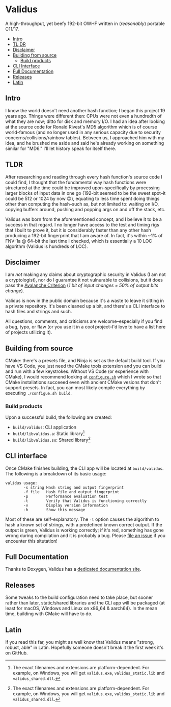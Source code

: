 # Validus

A high-throughput, yet beefy 192-bit OWHF written in (*reasonably*) portable C11/17.

<!-- toc -->

- [Intro](#intro)
- [TL;DR](#tldr)
- [Disclaimer](#disclaimer)
- [Building from source](#building-from-source)
  - [Build products](#build-products)
- [CLI Interface](#cli-interface)
- [Full Documentation](#full-documentation)
- [Releases](#releases)
- [Latin](#latin)

<!-- tocstop -->

## <a id="intro" /> Intro

I know the world doesn't need another hash function; I began this project 19 years ago. Things were different then: CPUs were not even a hundredth of what they are now; ditto for disk and memory I/O. I had an idea after looking at the source code for Ronald Rivest's MD5 algorithm which is of course world-famous (and no longer used in any serious capacity due to security concerns/collisions/rainbow tables). Between us, I approached him with my idea, and he brushed me aside and said he's already working on something similar for "MD6." I'll let history speak for itself there.

## <a id="tldr" /> TLDR

After researching and reading through every hash function's source code I could find, I thought that the fundamental way hash functions were structured at the time could be improved upon–specifically by processing larger blocks of input data in one go (192-bit seemed to be the sweet spot–it could be 512 or 1024 by now 🙃), equating to less time spent doing things other than computing the hash–such as, but not limited to: waiting on I/O, copying buffers around, pushing and popping args on and off the stack, etc.

Validus was born from the aforementioned concept, and I believe it to be a success in that regard. I no longer have access to the test and timing rigs that I built to prove it, but it is considerably faster than any other hash producing a 192-bit fingerprint that I am aware of. In fact, it's within ~1% of FNV-1a @ 64-bit the last time I checked, which is essentially a 10 LOC algorithm (Validus is hundreds of LOC).

## <a id="disclaimer" /> Disclaimer

I am *not* making any claims about cryptographic security in Validus (I am not a cryptologist), nor do I guarantee it not vulnurable to collisions, but it does pass the [Avalanche Criterion](https://arishs.medium.com/analyze-your-hash-functions-the-avalanche-metrics-calculation-767b7445ee6f) (*1 bit of input changes = 50% of output bits change*).

Validus is now in the public domain because it's a waste to leave it sitting in a private repository. It's been cleaned up a bit, and there's a CLI interface to hash files and strings and such.

All questions, comments, and criticisms are welcome–especially if you find a bug, typo, or flaw (or you use it in a cool project–I'd love to have a list here of projects utilizing it).

## <a id="building-from-source" /> Building from source

CMake: there's a presets file, and Ninja is set as the default build tool. If you have VS Code, you just need the CMake tools extension and you can build and run with a few keystrokes. Without VS Code (or experience with CMake), I would recommend looking at [`configure.sh`](https://github.com/aremmell/validus/blob/master/configure.sh) which I wrote so that CMake installations succeeed even with ancient CMake vesions that don't support presets. In fact, you can most likely compile everything by executing `./configue.sh build`.

### <a id="build-products" /> Build products

Upon a successful build, the following are created:

- `build/validus`: CLI application
- `build/libvalidus.a`: Static library[^1]
- `build/libvalidus.so`: Shared library[^1]

[^1]: The exact filenames and extensions are platform-dependent. For example, on Windows, you will get
`validus.exe`, `validus_static.lib` and `validus_shared.dll`.

## <a id="cli-interface" /> CLI interface

Once CMake finishes building, the CLI app will be located at `build/validus`. The following is a breakdown of its basic usage:

```log
validus usage:
        -s string Hash string and output fingerprint
        -f file   Hash file and output fingerprint
        -p        Performance evaluation test
        -t        Verify that Validus is functioning correctly
        -v        Display version information
        -h        Show this message
```

Most of these are self-explanatory. The `-t` option causes the algorithm to hash a known set of strings, with a predefined known correct output. If the output is green, Validus is working correctly; if it's red, something has gone wrong during compilation and it is probably a bug. Please [file an issue](https://github.com/aremmell/validus/issues/new) if you encounter this situtation!

## <a id="full-documentation" /> Full Documentation

Thanks to Doxygen, Validus has a [dedicated documentation site](https://validus.rml.dev).

## <a id="releases" /> Releases

Some tweaks to the build configuration need to take place, but sooner rather than later, static/shared libraries and the CLI app will be packaged (at least for macOS, Windows and Linux on x86_64 & aarch64). In the mean time, building with CMake will have to do.

## <a id="latin" /> Latin

If you read this far, you might as well know that Validus means "strong, robust, able" in Latin. Hopefully someone doesn't break it the first week it's on GitHub.
